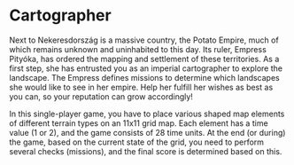 # Cartographer

Next to Nekeresdország is a massive country, the Potato Empire, much of which remains unknown and uninhabited to this day. Its ruler, Empress Pityóka, has ordered the mapping and settlement of these territories. As a first step, she has entrusted you as an imperial cartographer to explore the landscape. The Empress defines missions to determine which landscapes she would like to see in her empire. Help her fulfill her wishes as best as you can, so your reputation can grow accordingly!

In this single-player game, you have to place various shaped map elements of different terrain types on an 11x11 grid map. Each element has a time value (1 or 2), and the game consists of 28 time units. At the end (or during) the game, based on the current state of the grid, you need to perform several checks (missions), and the final score is determined based on this.